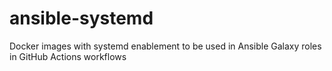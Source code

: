 # ansible-systemd
Docker images with systemd enablement to be used in Ansible Galaxy roles in GitHub Actions workflows
